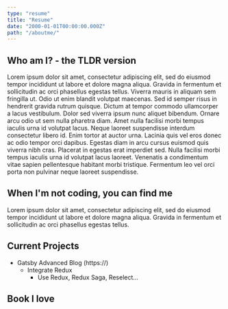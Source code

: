 ```yaml
---
type: "resume"
title: "Resume"
date: "2000-01-01T00:00:00.000Z"
path: "/aboutme/"
---
```


##  Who am I? - the TLDR version
Lorem ipsum dolor sit amet, consectetur adipiscing elit, sed do eiusmod tempor incididunt ut labore et dolore magna aliqua. Gravida in fermentum et sollicitudin ac orci phasellus egestas tellus. Viverra mauris in aliquam sem fringilla ut. Odio ut enim blandit volutpat maecenas. Sed id semper risus in hendrerit gravida rutrum quisque. Dictum at tempor commodo ullamcorper a lacus vestibulum. Dolor sed viverra ipsum nunc aliquet bibendum. Ornare arcu odio ut sem nulla pharetra diam. Amet nulla facilisi morbi tempus iaculis urna id volutpat lacus. Neque laoreet suspendisse interdum consectetur libero id. Enim tortor at auctor urna. Lacinia quis vel eros donec ac odio tempor orci dapibus. Egestas diam in arcu cursus euismod quis viverra nibh cras. Placerat in egestas erat imperdiet sed. Nulla facilisi morbi tempus iaculis urna id volutpat lacus laoreet. Venenatis a condimentum vitae sapien pellentesque habitant morbi tristique. Fermentum leo vel orci porta non pulvinar neque laoreet suspendisse.

## When I'm not coding, you can find me
Lorem ipsum dolor sit amet, consectetur adipiscing elit, sed do eiusmod tempor incididunt ut labore et dolore magna aliqua. Gravida in fermentum et sollicitudin ac orci phasellus egestas tellus. 

## Current Projects
- Gatsby Advanced Blog (https://)
  - Integrate Redux
    - Use Redux, Redux Saga, Reselect...

## Book I love 
